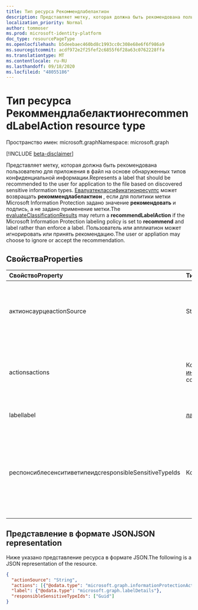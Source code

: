 ```yaml
---
title: Тип ресурса Рекоммендлабелактион
description: Представляет метку, которая должна быть рекомендована пользователю для приложения в файл на основе типов конфиденциальной информации.
localization_priority: Normal
author: tommoser
ms.prod: microsoft-identity-platform
doc_type: resourcePageType
ms.openlocfilehash: b5deebaec460bd8c1993cc0c308e68e6f6f986a9
ms.sourcegitcommit: acdf972e2f25fef2c6855f6f28a63c0762228ffa
ms.translationtype: MT
ms.contentlocale: ru-RU
ms.lasthandoff: 09/18/2020
ms.locfileid: "48055186"
---
```

# <a name="recommendlabelaction-resource-type"></a><span data-ttu-id="8ed82-103">Тип ресурса Рекоммендлабелактион</span><span class="sxs-lookup"><span data-stu-id="8ed82-103">recommendLabelAction resource type</span></span>

<span data-ttu-id="8ed82-104">Пространство имен: microsoft.graph</span><span class="sxs-lookup"><span data-stu-id="8ed82-104">Namespace: microsoft.graph</span></span>

[!INCLUDE [beta-disclaimer](../../includes/beta-disclaimer.md)]

<span data-ttu-id="8ed82-105">Представляет метку, которая должна быть рекомендована пользователю для приложения в файл на основе обнаруженных типов конфиденциальной информации.</span><span class="sxs-lookup"><span data-stu-id="8ed82-105">Represents a label that should be recommended to the user for application to the file based on discovered sensitive information types.</span></span> <span data-ttu-id="8ed82-106">[Евалуатеклассификатионресултс](../api/informationprotectionlabel-evaluateClassificationResults.md) может возвращать **рекоммендлабелактион** , если для политики метки Microsoft Information Protection задано значение **рекомендовать** и подпись, а не задано применение метки.</span><span class="sxs-lookup"><span data-stu-id="8ed82-106">The [evaluateClassificationResults](../api/informationprotectionlabel-evaluateClassificationResults.md) may return a **recommendLabelAction** if the Microsoft Information Protection labeling policy is set to **recommend** and label rather than enforce a label.</span></span> <span data-ttu-id="8ed82-107">Пользователь или апплиатион может игнорировать или принять рекомендацию.</span><span class="sxs-lookup"><span data-stu-id="8ed82-107">The user or appliation may choose to ignore or accept the recommendation.</span></span> 

## <a name="properties"></a><span data-ttu-id="8ed82-108">Свойства</span><span class="sxs-lookup"><span data-stu-id="8ed82-108">Properties</span></span>

| <span data-ttu-id="8ed82-109">Свойство</span><span class="sxs-lookup"><span data-stu-id="8ed82-109">Property</span></span>                    | <span data-ttu-id="8ed82-110">Тип</span><span class="sxs-lookup"><span data-stu-id="8ed82-110">Type</span></span>                                                                     | <span data-ttu-id="8ed82-111">Описание</span><span class="sxs-lookup"><span data-stu-id="8ed82-111">Description</span></span>                                                           |
| :-------------------------- | :----------------------------------------------------------------------- | :-------------------------------------------------------------------- |
| <span data-ttu-id="8ed82-112">актионсаурце</span><span class="sxs-lookup"><span data-stu-id="8ed82-112">actionSource</span></span>                | <span data-ttu-id="8ed82-113">String</span><span class="sxs-lookup"><span data-stu-id="8ed82-113">String</span></span>                                                                   | <span data-ttu-id="8ed82-114">Возможные значения: `manual`, `automatic`, `recommended`, `default`.</span><span class="sxs-lookup"><span data-stu-id="8ed82-114">Possible values are: `manual`, `automatic`, `recommended`, `default`.</span></span> |
| <span data-ttu-id="8ed82-115">actions</span><span class="sxs-lookup"><span data-stu-id="8ed82-115">actions</span></span>                     | <span data-ttu-id="8ed82-116">Коллекция [информатионпротектионактион](informationprotectionaction.md)</span><span class="sxs-lookup"><span data-stu-id="8ed82-116">[informationProtectionAction](informationprotectionaction.md) collection</span></span> | <span data-ttu-id="8ed82-117">Действия, которые необходимо выполнить, если пользователь принимает метку.</span><span class="sxs-lookup"><span data-stu-id="8ed82-117">Actions to take if the label is accepted by the user.</span></span>                                                                       |
| <span data-ttu-id="8ed82-118">label</span><span class="sxs-lookup"><span data-stu-id="8ed82-118">label</span></span>                       | [<span data-ttu-id="8ed82-119">лабелдетаилс</span><span class="sxs-lookup"><span data-stu-id="8ed82-119">labelDetails</span></span>](labeldetails.md)                                          | <span data-ttu-id="8ed82-120">Рекомендуемая метка.</span><span class="sxs-lookup"><span data-stu-id="8ed82-120">The label that is being recommended.</span></span>                                                                      |
| <span data-ttu-id="8ed82-121">респонсиблесенситиветипеидс</span><span class="sxs-lookup"><span data-stu-id="8ed82-121">responsibleSensitiveTypeIds</span></span> | <span data-ttu-id="8ed82-122">Коллекция объектов Guid</span><span class="sxs-lookup"><span data-stu-id="8ed82-122">Guid collection</span></span>                                                          | <span data-ttu-id="8ed82-123">Идентификаторы GUID типа конфиденциальной информации, которые привели к выдано рекомендация.</span><span class="sxs-lookup"><span data-stu-id="8ed82-123">The sensitive information type GUIDs that caused the recommendation to be given.</span></span>                                                                      |

## <a name="json-representation"></a><span data-ttu-id="8ed82-124">Представление в формате JSON</span><span class="sxs-lookup"><span data-stu-id="8ed82-124">JSON representation</span></span>

<span data-ttu-id="8ed82-125">Ниже указано представление ресурса в формате JSON.</span><span class="sxs-lookup"><span data-stu-id="8ed82-125">The following is a JSON representation of the resource.</span></span>

<!-- {
  "blockType": "resource",
  "optionalProperties": [

  ],
  "@odata.type": "microsoft.graph.recommendLabelAction",
  "baseType": "microsoft.graph.informationProtectionAction"
}-->

```json
{
  "actionSource": "String",
  "actions": [{"@odata.type": "microsoft.graph.informationProtectionAction"}],
  "label": {"@odata.type": "microsoft.graph.labelDetails"},
  "responsibleSensitiveTypeIds": ["Guid"]
}
```

<!-- uuid: 16cd6b66-4b1a-43a1-adaf-3a886856ed98
2019-02-04 14:57:30 UTC -->
<!-- {
  "type": "#page.annotation",
  "description": "recommendLabelAction resource",
  "keywords": "",
  "section": "documentation",
  "tocPath": ""
}-->


